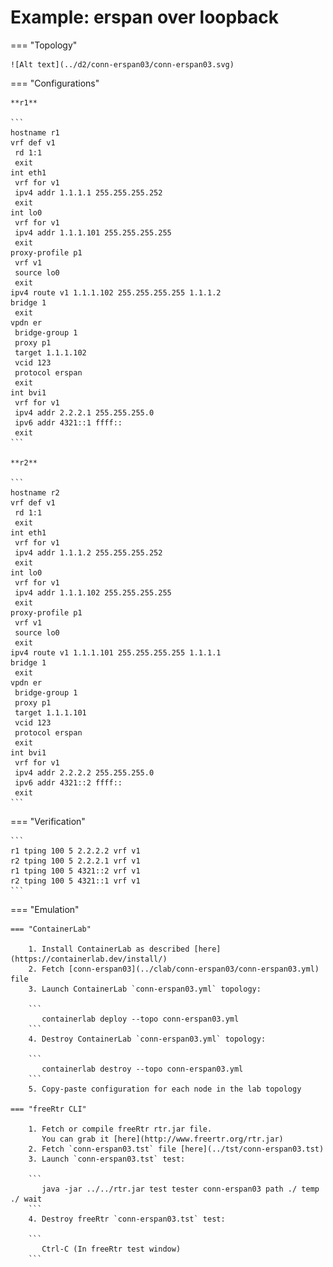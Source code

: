 # Example: erspan over loopback

=== "Topology"

    ![Alt text](../d2/conn-erspan03/conn-erspan03.svg)

=== "Configurations"

    **r1**

    ```
    hostname r1
    vrf def v1
     rd 1:1
     exit
    int eth1
     vrf for v1
     ipv4 addr 1.1.1.1 255.255.255.252
     exit
    int lo0
     vrf for v1
     ipv4 addr 1.1.1.101 255.255.255.255
     exit
    proxy-profile p1
     vrf v1
     source lo0
     exit
    ipv4 route v1 1.1.1.102 255.255.255.255 1.1.1.2
    bridge 1
     exit
    vpdn er
     bridge-group 1
     proxy p1
     target 1.1.1.102
     vcid 123
     protocol erspan
     exit
    int bvi1
     vrf for v1
     ipv4 addr 2.2.2.1 255.255.255.0
     ipv6 addr 4321::1 ffff::
     exit
    ```

    **r2**

    ```
    hostname r2
    vrf def v1
     rd 1:1
     exit
    int eth1
     vrf for v1
     ipv4 addr 1.1.1.2 255.255.255.252
     exit
    int lo0
     vrf for v1
     ipv4 addr 1.1.1.102 255.255.255.255
     exit
    proxy-profile p1
     vrf v1
     source lo0
     exit
    ipv4 route v1 1.1.1.101 255.255.255.255 1.1.1.1
    bridge 1
     exit
    vpdn er
     bridge-group 1
     proxy p1
     target 1.1.1.101
     vcid 123
     protocol erspan
     exit
    int bvi1
     vrf for v1
     ipv4 addr 2.2.2.2 255.255.255.0
     ipv6 addr 4321::2 ffff::
     exit
    ```

=== "Verification"

    ```
    r1 tping 100 5 2.2.2.2 vrf v1
    r2 tping 100 5 2.2.2.1 vrf v1
    r1 tping 100 5 4321::2 vrf v1
    r2 tping 100 5 4321::1 vrf v1
    ```

=== "Emulation"

    === "ContainerLab"

        1. Install ContainerLab as described [here](https://containerlab.dev/install/)  
        2. Fetch [conn-erspan03](../clab/conn-erspan03/conn-erspan03.yml) file  
        3. Launch ContainerLab `conn-erspan03.yml` topology:  

        ```
           containerlab deploy --topo conn-erspan03.yml  
        ```
        4. Destroy ContainerLab `conn-erspan03.yml` topology:  

        ```
           containerlab destroy --topo conn-erspan03.yml  
        ```
        5. Copy-paste configuration for each node in the lab topology

    === "freeRtr CLI"

        1. Fetch or compile freeRtr rtr.jar file.  
           You can grab it [here](http://www.freertr.org/rtr.jar)  
        2. Fetch `conn-erspan03.tst` file [here](../tst/conn-erspan03.tst)  
        3. Launch `conn-erspan03.tst` test:  

        ```
           java -jar ../../rtr.jar test tester conn-erspan03 path ./ temp ./ wait
        ```
        4. Destroy freeRtr `conn-erspan03.tst` test:  

        ```
           Ctrl-C (In freeRtr test window)
        ```


